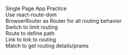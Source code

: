 Single Page App Practice <br>
Use react-route-dom <br>
BrowserRouter as Router for all routing behavior <br>
Switch to limit routing <br>
Route to define path <br>
Link to link to routing <br>
Match to get routing details/prams
